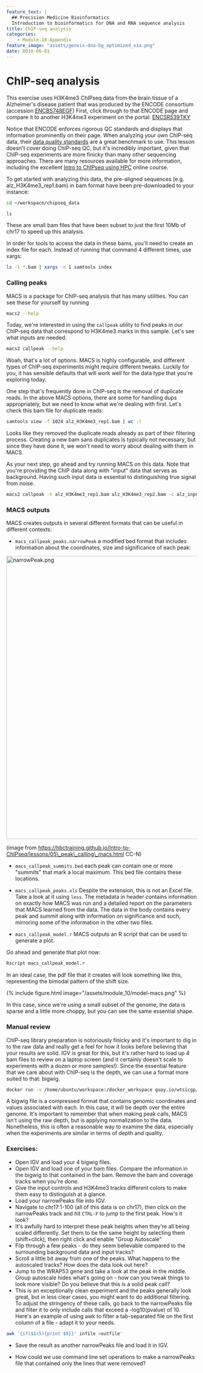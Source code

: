 ```yaml
---
feature_text: |
  ## Precision Medicine Bioinformatics
  Introduction to bioinformatics for DNA and RNA sequence analysis
title: ChIP-seq analysis
categories:
    - Module-10-Appendix
feature_image: "assets/genvis-dna-bg_optimized_v1a.png"
date: 0010-06-01
---
```


# ChIP-seq analysis

This exercise uses H3K4me3 ChIPseq data from the brain tissue of a Alzheimer's disease patient that was produced by the ENCODE consortium (accession [ENCBS748EGF](https://www.encodeproject.org/biosamples/ENCBS748EGF/)) First, click through to that ENCODE page and compare it to another H3K4me3 experiment on the portal: [ENCSR539TKY](https://www.encodeproject.org/experiments/ENCSR539TKY/)

Notice that ENCODE enforces rigorous QC standards and displays that information prominently on their page. When analyzing your own ChIP-seq data, their [data quality standards](https://www.encodeproject.org/chip-seq/histone-encode4/#standards) are a great benchmark to use.  This lesson doesn't cover doing ChIP-seq QC, but it's incredibly important, given that ChIP-seq experiments are more finicky than many other sequencing approaches. There are many resources available for more information, including the excellent [Intro to ChIPseq using HPC](https://hbctraining.github.io/Intro-to-ChIPseq/schedule/2-day.html) online course.

To get started with analyzing this data, the pre-aligned sequences (e.g. alz_H3K4me3_rep1.bam) in bam format have been pre-downloaded to your instance:

```bash
cd ~/workspace/chipseq_data

ls 
```

These are small bam files that have been subset to just the first 10Mb of chr17 to speed up this analysis.

In order for tools to access the data in these bams, you'll need to create an index file for each. Instead of running that command 4 different times, use xargs:

```bash
ls -1 *.bam | xargs -n 1 samtools index
```

### Calling peaks

MACS is a package for ChIP-seq analysis that has many utilities. You can see these for yourself by running

``` bash
macs2 --help
```

Today, we're interested in using the `callpeak` utility to find peaks in our ChIP-seq data that correspond to H3K4me3 marks in this sample. Let's see what inputs are needed:

``` bash
macs2 callpeak --help
```

Woah, that's a lot of options. MACS is highly configurable, and different types of ChIP-seq experiments might require different tweaks.  Luckily for you, it has sensible defaults that will work well for the data type that you're exploring today. 

One step that's frequently done in ChIP-seq is the removal of duplicate reads. In the above MACS options, there are some for handling dups appropriately, but we need to know what we're dealing with first. Let's check this bam file for duplicate reads:

``` bash
samtools view -f 1024 alz_H3K4me3_rep1.bam | wc -l
```

Looks like they removed the duplicate reads already as part of their filtering process. Creating a new bam sans duplicates is typically not necessary, but since they have done it, we won't need to worry about dealing with them in MACS. 

As your next step, go ahead and try running MACS on this data. Note that you're providing the ChIP data along with "input" data that serves as background.  Having such input data is essential to distinguishing true signal from noise.

``` bash
macs2 callpeak -t alz_H3K4me3_rep1.bam alz_H3K4me3_rep2.bam -c alz_input_rep1.bam alz_input_rep2.bam -f BAM --call-summits -p 0.01 -n macs_callpeak
```

### MACS outputs

MACS creates outputs in several different formats that can be useful in different contexts:

- `macs_callpeak_peaks.narrowPeak` a modified bed format that includes information about the coordinates, size and significance of each peak:

<img src="https://hbctraining.github.io/Intro-to-ChIPseq/img/narrowPeak.png?raw=true" alt="narrowPeak.png" width="750" />

(image from https://hbctraining.github.io/Intro-to-ChIPseq/lessons/05\_peak\_calling\_macs.html CC-N)

- `macs_callpeak_summits.bed` each peak can contain one or more "summits" that mark a local maximum. This bed file contains these locations.

- `macs_callpeak_peaks.xls` Despite the extension, this is not an Excel file. Take a look at it using `less`.  The metadata in header contains information on exactly how MACS was run and a detailed report on the parameters that MACS learned from the data. The data in the body contains every peak and summit along  with information on significance and such, mirroring some of the information in the other two files. 

- `macs_callpeak_model.r` MACS outputs an R script that can be used to generate a plot. 

Go ahead and generate that plot now:

``` bash
Rscript macs_callpeak_model.r
```

In an ideal case, the pdf file that it creates will look something like this, representing the bimodal pattern of the shift size.

{% include figure.html image="/assets/module_10/model-macs.png" %}

In this case, since we're using a small subset of the genome, the data is sparse and a little more choppy, but you can see the same essential shape.

### Manual review

ChIP-seq library preparation is notoriously finicky and it's important to dig in to the raw data and really get a feel for how it looks before believing that your results are solid. IGV is great for this, but it's rather hard to load up 4 bam files to review on a laptop screen (and it certainly doesn't scale to experiments with a dozen or more samples!).  Since the essential feature that we care about with ChIP-seq is the depth, we can use a format more suited to that: bigwig.

```bash
docker run -v /home/ubuntu/workspace:/docker_workspace quay.io/wtsicgp/cgpbigwig:1.6.0 bam2bw -a -r /docker_workspace/ensembl-vep/homo_sapiens/108_GRCh38/Homo_sapiens.GRCh38.dna.toplevel.fa.gz -i /docker_workspace/chipseq_data/alz_H3K4me3_rep1.bam -o /docker_workspace/chipseq_data/alz_H3K4me3_rep1.bw
```

A bigwig file is a compressed format that contains genomic coordinates and values associated with each. In this case, it will be depth over the entire genome.  It's important to remember that when making peak calls, MACS isn't using the raw depth, but is applying normalization to the data.  Nonetheless, this is often a reasonable way to examine the data, especially when the experiments are similar in terms of depth and quality.

### Exercises:

- Open IGV and load your 4 bigwig files.
- Open IGV and load one of your bam files. Compare the information in the bigwig to that contained in the bam. Remove the bam and coverage tracks when you're done.
- Give the input controls and H3K4me3 tracks different colors to make them easy to distinguish at a glance. 
- Load your narrowPeaks file into IGV.
- Navigate to chr17:1-100 (all of this data is on chr17), then click on the narrowPeaks track and hit `CTRL-F` to jump to the first peak. How's it look?
- It's awfully hard to interpret these peak heights when they're all being scaled differently.  Set them to be the same height by selecting them (shift+click), then right click and enable "Group Autoscale"
- Flip through a few peaks - do they seem believable compared to the surrounding background data and input tracks?
- Scroll a little bit away from one of the peaks. What happens to the autoscaled tracks?  How does the data look out here?
- Jump to the WRAP53 gene and take a look at the peak in the middle. Group autoscale hides what's going on - how can you tweak things to look more visible? Do you believe that this is a solid peak call?  
- This is an exceptionally clean experiment and the peaks generally look great, but in less clear cases, you might want to do additional filtering.  To adjust the stringency of these calls, go back to the narrowPeaks file and filter it to only include calls that exceed a -log10(pvalue) of 10.  Here's an example of using awk to filter a tab-separated file on the first column of a file - adapt it to your needs.

```bash
awk '{if($1>5){print $0}}' infile >outfile'
```

- Save the result as another narrowPeaks file and load it in IGV. 

- How could we use command line set operations to make a narrowPeaks file that contained only the lines that were removed?
